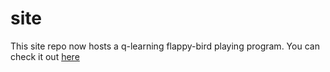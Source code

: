 # site
This site repo now hosts a q-learning flappy-bird playing program. You can check it out [here](flappy.delagoandres.dev)
